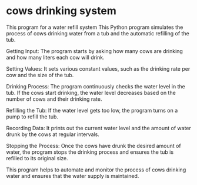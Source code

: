 # cows drinking system
 This program for a water refill system
This Python program simulates the process of cows drinking water from a tub and the automatic refilling of the tub.

Getting Input: The program starts by asking how many cows are drinking and how many liters each cow will drink.

Setting Values: It sets various constant values, such as the drinking rate per cow and the size of the tub.

Drinking Process: The program continuously checks the water level in the tub. If the cows start drinking, the water level decreases based on the number of cows and their drinking rate.

Refilling the Tub: If the water level gets too low, the program turns on a pump to refill the tub.

Recording Data: It prints out the current water level and the amount of water drunk by the cows at regular intervals.

Stopping the Process: Once the cows have drunk the desired amount of water, the program stops the drinking process and ensures the tub is refilled to its original size.

This program helps to automate and monitor the process of cows drinking water and ensures that the water supply is maintained.
